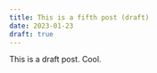 ```yaml
---
title: This is a fifth post (draft)
date: 2023-01-23
draft: true
---
```

This is a draft post. Cool.